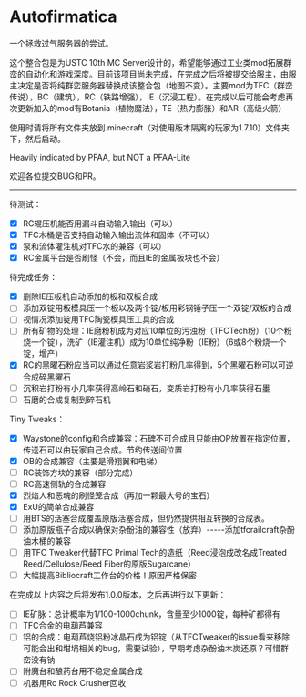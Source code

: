 # Autofirmatica
一个拯救过气服务器的尝试。

这个整合包是为USTC 10th MC Server设计的，希望能够通过工业类mod拓展群峦的自动化和游戏深度。目前该项目尚未完成，在完成之后将被提交给服主，由服主决定是否将纯群峦服务器替换成该整合包（地图不变）。主要mod为TFC（群峦传说），BC（建筑），RC（铁路增强），IE（沉浸工程）。在完成以后可能会考虑再次更新加入的mod有Botania（植物魔法），TE（热力膨胀）和AR（高级火箭）

使用时请将所有文件夹放到.minecraft（对使用版本隔离的玩家为1.7.10）文件夹下，然后启动。

Heavily indicated by PFAA, but NOT a PFAA-Lite

欢迎各位提交BUG和PR。

----

待测试：
- [x] RC辊压机能否用漏斗自动输入输出（可以）
- [x] TFC木桶是否支持自动输入输出流体和固体（不可以）
- [x] 泵和流体灌注机对TFC水的兼容（可以）
- [x] RC金属平台是否刷怪（不会，而且IE的金属板块也不会）

待完成任务：

- [x] 删除IE压板机自动添加的板和双板合成
- [ ] 添加双锭用板模具压一个板以及两个锭/板用彩钢锤子压一个双锭/双板的合成
- [ ] 视情况添加锭用TFC陶瓷模具压工具的合成
- [ ] 所有矿物的处理：IE磨粉机成为对应10单位的污浊粉（TFCTech粉）（10个粉烧一个锭），洗矿（IE灌注机）成为10单位纯净粉（IE粉）（6或8个粉烧一个锭，增产）
- [x] RC的黑曜石粉应当可以通过任意岩浆岩打粉几率得到，5个黑曜石粉可以可逆合成碎黑曜石
- [ ] 沉积岩打粉有小几率获得高岭石和硝石，变质岩打粉有小几率获得石墨
- [ ] 石磨的合成复制到碎石机

Tiny Tweaks：
- [x] Waystone的config和合成兼容：石碑不可合成且只能由OP放置在指定位置，传送石可以由玩家自己合成。节约传送间位置
- [x] OB的合成兼容（主要是滑翔翼和电梯）
- [ ] RC装饰方块的兼容（部分完成）
- [ ] RC高速侧轨的合成兼容
- [x] 烈焰人和恶魂的刷怪笼合成（再加一颗最大号的宝石）
- [x] ExU的简单合成兼容
- [ ] 用BTS的活塞合成覆盖原版活塞合成，但仍然提供相互转换的合成表。
- [ ] 添加原版瓶子合成以确保对杂酚油的兼容性（放弃）-----添加tfcrailcraft杂酚油木桶的兼容
- [ ] 用TFC Tweaker代替TFC Primal Tech的造纸（Reed浸泡成改名成Treated Reed/Cellulose/Reed Fiber的原版Sugarcane）
- [ ] 大幅提高Bibliocraft工作台的价格！原因严格保密

在完成以上内容之后将发布1.0.0版本，之后再进行以下更新：
- [ ] IE矿脉：总计概率为1/100-1000chunk，含量至少1000锭，每种矿都得有
- [ ] TFC合金的电葫芦兼容
- [ ] 铝的合成：电葫芦烧铝粉冰晶石成为铝锭（从TFCTweaker的issue看来移除可能会出和坩埚相关的bug，需要试验），早期考虑杂酚油木炭还原？可惜群峦没有钠
- [ ] 附魔台和酿药台用不稳定金属合成
- [ ] 机器用Rc Rock Crusher回收
